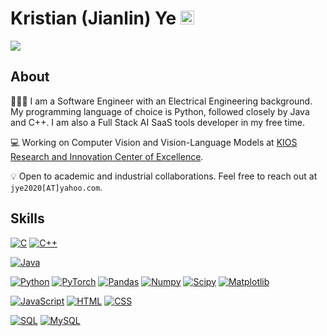 # Kristian (Jianlin) Ye <a href="https://www.linkedin.com/in/jye9/"><img src="https://cdn.jsdelivr.net/npm/simple-icons@v3/icons/linkedin.svg" width="22px" alt="linkedin"></a>

<img src="https://github-readme-stats.vercel.app/api?username=JYe9" />

## About  
👨🏻‍💻 I am a Software Engineer with an Electrical Engineering background. My programming language of choice is Python, followed closely by Java and C++. I am also a Full Stack AI SaaS tools developer in my free time.  

💻 Working on Computer Vision and Vision-Language Models at [KIOS Research and Innovation Center of Excellence](https://www.kios.ucy.ac.cy/).  

💡 Open to academic and industrial collaborations. Feel free to reach out at `jye2020[AT]yahoo.com`.  

## Skills

[![C](https://img.shields.io/badge/-A8B9CC?style=flat&logo=c&logoColor=white&link=https://github.com/JYe9)](https://github.com/JYe9)
[![C++](https://img.shields.io/badge/-C++-blue?style=flat&logo=cplusplus&logoColor=white&link=https://github.com/JYe9)](https://github.com/JYe9)

[![Java](https://img.shields.io/badge/Java-ED8B00?style=flat&logo=openjdk&logoColor=white&link=https://github.com/JYe9)](https://github.com/JYe9)

[![Python](https://img.shields.io/badge/-Python-black?style=flat&logo=python&link=https://github.com/JYe9)](https://github.com/JYe9)
[![PyTorch](https://img.shields.io/badge/-PyTorch-EE4C2C?style=flat&logo=PyTorch&logoColor=white&link=https://github.com/JYe9)](https://github.com/JYe9)
[![Pandas](https://img.shields.io/badge/-Pandas-150458?style=flat&logo=Pandas&link=https://github.com/JYe9)](https://github.com/JYe9)
[![Numpy](https://img.shields.io/badge/-Numpy-lightgray?style=flat&logo=Numpy&logoColor=white&link=https://github.com/JYe9)](https://github.com/JYe9)
[![Scipy](https://img.shields.io/badge/-Scipy-blue?style=flat&logo=Scipy&logoColor=white&link=https://github.com/JYe9)](https://github.com/JYe9)
[![Matplotlib](https://img.shields.io/badge/-Matplotlib-black?style=flat&logo=Matplotlib&logoColor=white&link=https://github.com/JYe9)](https://github.com/JYe9)

[![JavaScript](https://img.shields.io/badge/-JavaScript-black?style=flat&logo=javascript&link=https://github.com/JYe9/Front-End-Dev)](https://github.com/JYe9/)
[![HTML](https://img.shields.io/badge/-HTML5-E34F26?style=flat&logo=html5&logoColor=white&link=https://github.com/JYe9/Front-End-Dev)](https://github.com/JYe9) 
[![CSS](https://img.shields.io/badge/-CSS3-1572B6?style=flat&logo=css3&link=https://github.com/JYe9/Front-End-Dev)](https://github.com/JYe9) 

[![SQL](https://img.shields.io/badge/-SQL-orange?style=flat&logo=sql&link=https://github.com/JYe9)](https://github.com/JYe9)
[![MySQL](https://img.shields.io/badge/-MySQL-lightgray?style=flat&logo=mysql&link=https://github.com/JYe9)](https://github.com/JYe9)

